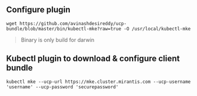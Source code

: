 ## Configure plugin
```
wget https://github.com/avinashdesireddy/ucp-bundle/blob/master/bin/kubectl-mke?raw=true -O /usr/local/kubectl-mke
```
> Binary is only build for darwin

## Kubectl plugin to download & configure client bundle
```
kubectl mke --ucp-url https://mke.cluster.mirantis.com --ucp-username 'username' --ucp-password 'securepassword'
```
